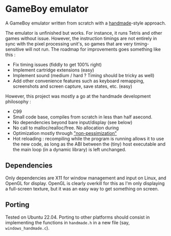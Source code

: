 # GameBoy emulator

A GameBoy emulator written from scratch with a [handmade](https://handmadehero.org/)-style approach. 

The emulator is unfinished but works. 
For instance, it runs Tetris and other games without issue. 
However, the instruction timings are not entirely in sync with the pixel processing unit's, so games that are very timing-sensitive will not run.
The roadmap for improvements goes something like this : 

- Fix timing issues (fiddly to get 100% right)
- Implement cartridge extensions (easy)
- Implement sound (medium / hard ? Timing should be tricky as well)
- Add other convenience features such as keyboard remapping, screenshots and screen capture, save states, etc. (easy)

However, this project was mostly a go at the handmade development philosophy :
- C99
- Small code base, compiles from scratch in less than half asecond. 
- No dependencies beyond bare input/display (see below)
- No call to malloc/realloc/free. No allocation during 
- Optimization mostly through ["non-pessimization"](https://youtu.be/pgoetgxecw8)
- Hot reloading : recompiling while the program is running allows it to use the new code, as long as the ABI between the (tiny) host executable and the main loop (in a dynamic library) is left unchanged.

## Dependencies

Only dependencies are X11 for window management and input on Linux, and OpenGL for display. 
OpenGL is clearly overkill for this as I'm only displaying a full-screen texture, but it was an easy way to get something on screen.

## Porting

Tested on Ubuntu 22.04. Porting to other platforms should consist in implementing the functions in `handmade.h` in a new file (say, `windows_handmade.c`).
